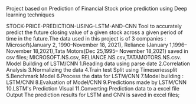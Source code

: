 
Project  based on Prediction of Financial Stock price prediction using Deep learning techniques

STOCK-PRICE-PREDICTION-USING-LSTM-AND-CNN
   Tool to accurately predict the future closing value of a given stock across a given period
   of time in the future.The data used in this project is of 3 companies : Microsoft(January 2, 
   1990–November 18, 2021), Reliance (January 1,1996–November 18,2021),Tata Motors(Dec 25,1995–
   November 18,2021) saved in csv files; MICROSOFT.NS.csv, RELIANCE.NS.csv,TATAMOTORS.NS.csv.
Model Building of LSTM/CNN
   1.Reading data using parse date
   2.Correlation Analysis
   3.Normalizing the data
   4.Train test Split using Timeseriessplit
   5.Benchmark Model
   6.Process the data for LSTM/CNN
   7.Model building : LSTM/CNN
   8.Evaluation of Model/CNN
   9.Predictions made by LSTM/CNN
   10.LSTM's Prediction Visual
   11.Converting Prediction data to a excel file
Output
   The prediction results for LSTM and CNN is saved in
   excel files; 
